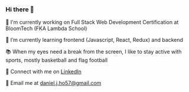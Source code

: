 ### Hi there 👋

🔭 I'm currently working on Full Stack Web Development Certification at BloomTech (FKA Lambda School)

🌱 I’m currently learning frontend (Javascript, React, Redux) and backend

📚 When my eyes need a break from the screen, I like to stay active with sports, mostly basketball and flag football

🔗 Connect with me on <a href="https://www.linkedin.com/in/danielho57/" target="_blank">LinkedIn</a>

📧 Email me at daniel.j.ho57@gmail.com
